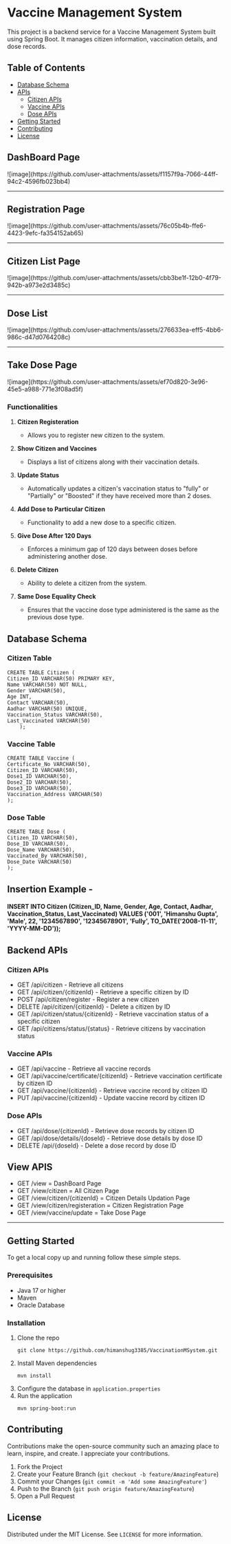 <h1>Vaccine Management System</h1>
<p>This project is a backend service for a Vaccine Management System built using Spring Boot. It manages citizen information, vaccination details, and dose records.</p>
<h2>Table of Contents</h2>
<ul>
    <li><a href="#database-schema">Database Schema</a></li>
    <li><a href="#apis">APIs</a>
        <ul>
            <li><a href="#citizen-apis">Citizen APIs</a></li>
            <li><a href="#vaccine-apis">Vaccine APIs</a></li>
            <li><a href="#dose-apis">Dose APIs</a></li>
        </ul>
    </li>
        <li><a href="#getting-started">Getting Started</a></li>
        <li><a href="#contributing">Contributing</a></li>
        <li><a href="#license">License</a></li>
    </ul>
<h2>DashBoard Page</h2>
![image](https://github.com/user-attachments/assets/f1157f9a-7066-44ff-94c2-4596fb023bb4)
<hr/>
<h2>Registration Page</h2>
![image](https://github.com/user-attachments/assets/76c05b4b-ffe6-4423-9efc-fa354152ab65)
<hr/>
<h2>Citizen List Page</h2>
![image](https://github.com/user-attachments/assets/cbb3be1f-12b0-4f79-942b-a973e2d3485c)
<hr/>
<h2>Dose List</h2>
![image](https://github.com/user-attachments/assets/276633ea-eff5-4bb6-986c-d47d0764208c)
<hr/>
<h2>Take Dose Page</h2>
![image](https://github.com/user-attachments/assets/ef70d820-3e96-45e5-a988-771e3f08ad5f)

### Functionalities

1. **Citizen Registeration**
    - Allows you to register new citizen to the system.

2. **Show Citizen and Vaccines**
    - Displays a list of citizens along with their vaccination details.

3. **Update Status**
    - Automatically updates a citizen's vaccination status to "fully" or "Partially" or "Boosted" if they have received more than 2 doses.

4. **Add Dose to Particular Citizen**
    - Functionality to add a new dose to a specific citizen.

5. **Give Dose After 120 Days**
    - Enforces a minimum gap of 120 days between doses before administering another dose.

6. **Delete Citizen**
    - Ability to delete a citizen from the system.

7. **Same Dose Equality Check**
    - Ensures that the vaccine dose type administered is the same as the previous dose type.

<h2 id="database-schema">Database Schema</h2>

<h3>Citizen Table</h3>
<pre><code>CREATE TABLE Citizen (
Citizen_ID VARCHAR(50) PRIMARY KEY,             
Name VARCHAR(50) NOT NULL,                    
Gender VARCHAR(50),                          
Age INT,                                      
Contact VARCHAR(50),                         
Aadhar VARCHAR(50) UNIQUE,                   
Vaccination_Status VARCHAR(50),               
Last_Vaccinated VARCHAR(50)                        
    );</code></pre>

<h3>Vaccine Table</h3>
<pre><code>CREATE TABLE Vaccine (
Certificate_No VARCHAR(50),
Citizen_ID VARCHAR(50), 
Dose1_ID VARCHAR(50),
Dose2_ID VARCHAR(50),
Dose3_ID VARCHAR(50),
Vaccination_Address VARCHAR(50)
);</code></pre>

<h3>Dose Table</h3>
<pre><code>CREATE TABLE Dose (
Citizen_ID VARCHAR(50),
Dose_ID VARCHAR(50), 
Dose_Name VARCHAR(50),
Vaccinated_By VARCHAR(50),
Dose_Date VARCHAR(50)
);</code></pre>

<h2>Insertion Example - </h2>
<h4>INSERT INTO Citizen (Citizen_ID, Name, Gender, Age, Contact, Aadhar, Vaccination_Status, Last_Vaccinated)
VALUES ('001', 'Himanshu Gupta', 'Male', 22, '1234567890', '12345678901', 'Fully', TO_DATE('2008-11-11', 'YYYY-MM-DD'));</h4>

<h2 id="apis">Backend APIs</h2>

<h3 id="citizen-apis">Citizen APIs</h3>
<ul>
    <li>GET /api/citizen - Retrieve all citizens</li>
    <li>GET /api/citizen/{citizenId} - Retrieve a specific citizen by ID</li>
    <li>POST /api/citizen/register - Register a new citizen</li>
    <li>DELETE /api/citizen/{citizenId} - Delete a citizen by ID</li>
    <li>GET /api/citizen/status/{citizenId} - Retrieve vaccination status of a specific citizen</li>
    <li>GET /api/citizens/status/{status} - Retrieve citizens by vaccination status</li>
</ul>

<h3 id="vaccine-apis">Vaccine APIs</h3>
<ul>
    <li>GET /api/vaccine - Retrieve all vaccine records</li>
    <li>GET /api/vaccine/certificate/{citizenId} - Retrieve vaccination certificate by citizen ID</li>
    <li>GET /api/vaccine/{citizenId} - Retrieve vaccine record by citizen ID</li>
    <li>PUT /api/vaccine/{citizenId} - Update vaccine record by citizen ID</li>
</ul>

<h3 id="dose-apis">Dose APIs</h3>
<ul>
    <li>GET /api/dose/{citizenId} - Retrieve dose records by citizen ID</li>
    <li>GET /api/dose/details/{doseId} - Retrieve dose details by dose ID</li>
    <li>DELETE /api/{doseId} - Delete a dose record by dose ID</li>
</ul>

<h2>View APIS</h2>
<ul>
    <li>GET /view =  DashBoard Page</li>
    <li>GET /view/citizen = All Citizen Page</li>
    <li>GET /view/citizen/{citizenId} = Citizen Details Updation Page</li>
    <li>GET /view/citizen/registeration = Citizen Registration Page </li>
    <li>GET /view/vaccine/update = Take Dose Page</li>
</ul>
<hr>
<h2 id="getting-started">Getting Started</h2>
<p>To get a local copy up and running follow these simple steps.</p>

<h3>Prerequisites</h3>
<ul>
    <li>Java 17 or higher</li>
    <li>Maven</li>
    <li>Oracle Database</li>
</ul>

<h3>Installation</h3>
<ol>
    <li>Clone the repo
    <pre><code>git clone https://github.com/himanshug3385/VaccinationMSystem.git</code></pre>
    </li>
    <li>Install Maven dependencies
        <pre><code>mvn install</code></pre>
    </li>
    <li>Configure the database in <code>application.properties</code></li>
    <li>Run the application
        <pre><code>mvn spring-boot:run</code></pre>
    </li>
    </ol>

<h2 id="contributing">Contributing</h2>
<p>Contributions make the open-source community such an amazing place to learn, inspire, and create. I appreciate your contributions.</p>
<ol>
    <li>Fork the Project</li>
    <li>Create your Feature Branch (<code>git checkout -b feature/AmazingFeature</code>)</li>
    <li>Commit your Changes (<code>git commit -m 'Add some AmazingFeature'</code>)</li>
    <li>Push to the Branch (<code>git push origin feature/AmazingFeature</code>)</li>
    <li>Open a Pull Request</li>
</ol>

<h2 id="license">License</h2>
<p>Distributed under the MIT License. See <code>LICENSE</code> for more information.</p>
